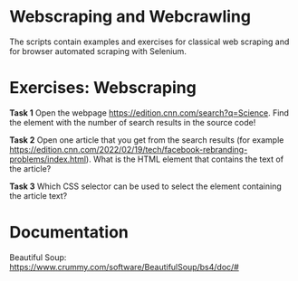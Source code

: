 # Webscraping and Webcrawling
The scripts contain examples and exercises for classical web scraping and for browser automated scraping with Selenium.

# Exercises: Webscraping
**Task 1**
Open the webpage https://edition.cnn.com/search?q=Science. Find the element with the number of search results in the source code!

**Task 2**
Open one article that you get from the search results (for example https://edition.cnn.com/2022/02/19/tech/facebook-rebranding-problems/index.html). 
What is the HTML element that contains the text of the article?

**Task 3**
Which CSS selector can be used to select the element containing the article text? 

# Documentation

Beautiful Soup: 
https://www.crummy.com/software/BeautifulSoup/bs4/doc/#
